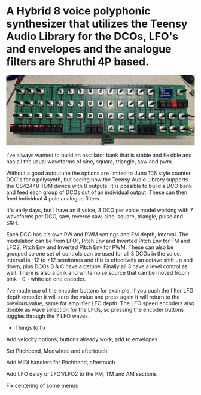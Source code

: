 # A Hybrid 8 voice polyphonic synthesizer that utilizes the Teensy Audio Library for the DCOs, LFO's and envelopes and the analogue filters are Shruthi 4P based.

![Synth](Photos/synth.jpg)

I've always wanted to build an oscillator bank that is stable and flexible and has all the usual waveforms of sine, square, triangle, saw and pwm. 

Without a good autoutune the options are limited to Juno 106 style counter DCO's for a polysynth, but seeing how the Teensy Audio Library supports the CS42448 TDM device with 8 outputs. It is possible to build a DCO bank and feed each group of DCOs out of an individual output. These can then feed individual 4 pole analogue filters.

It's early days, but I have an 8 voice, 3 DCO per voice model working with 7 waveforms per DCO, saw, reverse saw, sine, square, triangle, pulse and S&H.

Each DCO has it's own PW and PWM settings and FM depth, interval. The modulation can be from LFO1, Pitch Env and Inverted Pitch Env for FM and LFO2, Pitch Env and Inverted Pitch Env for PWM. These can also be grouped so one set of controls can be used for all 3 DCOs in the voice. Interval is -12 to +12 semitones and this is effectively an octave shift up and down, plus DCOs B & C have a detune. Finally all 3 have a level control as well. There is also a pink and white noise source that can be moved fropm pink - 0 - white on one encoder.

I've made use of the encoder buttons for example, if you push the filter LFO depth encoder it will zero the value and press again it will return to the previous value, same for amplifier LFO depth.  The LFO speed encoders also double as wave selection for the LFOs, so pressing the encoder buttons toggles through the 7 LFO waves.

* Things to fix

Add velocity options, buttons already work, add to envelopes

Set Pitchbend, Modwheel and aftertouch

Add MIDI handlers for Pitchbend, aftertouch

Add LFO delay of LFO1/LFO2 to the FM, TM and AM sections

Fix centering of some menus
